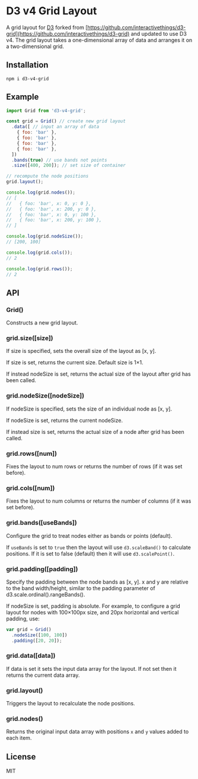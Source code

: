 # D3 v4 Grid Layout

A grid layout for [D3](http://d3js.org) forked from [https://github.com/interactivethings/d3-grid](https://github.com/interactivethings/d3-grid) and updated to use D3 v4. The grid layout takes a one-dimensional array of data and arranges it on a two-dimensional grid.

## Installation

```
npm i d3-v4-grid
```

## Example

```javascript
import Grid from 'd3-v4-grid';

const grid = Grid() // create new grid layout
  .data([ // input an array of data
    { foo: 'bar' },
    { foo: 'bar' },
    { foo: 'bar' },
    { foo: 'bar' },
  ])
  .bands(true) // use bands not points
  .size([400, 200]); // set size of container

// recompute the node positions
grid.layout();

console.log(grid.nodes());
// [
//   { foo: 'bar', x: 0, y: 0 },
//   { foo: 'bar', x: 200, y: 0 },
//   { foo: 'bar', x: 0, y: 100 },
//   { foo: 'bar', x: 200, y: 100 },
// ]

console.log(grid.nodeSize());
// [200, 100]

console.log(grid.cols());
// 2

console.log(grid.rows());
// 2
```

## API

### Grid()

Constructs a new grid layout.

### grid.size([size])

If size is specified, sets the overall size of the layout as [x, y].

If size is set, returns the current size. Default size is 1×1.

If instead nodeSize is set, returns the actual size of the layout after grid has been called.

### grid.nodeSize([nodeSize])

If nodeSize is specified, sets the size of an individual node as [x, y].

If nodeSize is set, returns the current nodeSize.

If instead size is set, returns the actual size of a node after grid has been called.

### grid.rows([num])

Fixes the layout to num rows or returns the number of rows (if it was set before).

### grid.cols([num])

Fixes the layout to num columns or returns the number of columns (if it was set before).

### grid.bands([useBands])

Configure the grid to treat nodes either as bands or points (default).

If `useBands` is set to `true` then the layout will use `d3.scaleBand()` to calculate positions. If it is set to false (default) then it will use `d3.scalePoint()`.

### grid.padding([padding])

Specify the padding between the node bands as [x, y]. x and y are relative to the band width/height, similar to the padding parameter of d3.scale.ordinal().rangeBands().

If nodeSize is set, padding is absolute. For example, to configure a grid layout for nodes with 100×100px size, and 20px horizontal and vertical padding, use:

```javascript
var grid = Grid()
  .nodeSize([100, 100])
  .padding([20, 20]);
```
### grid.data([data])

If data is set it sets the input data array for the layout. If not set then it returns the current data array.

### grid.layout()

Triggers the layout to recalculate the node positions.

### grid.nodes()

Returns the original input data array with positions `x` and `y` values added to each item.

## License

MIT
